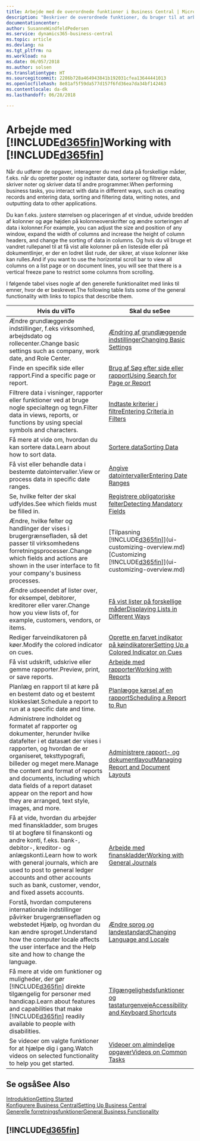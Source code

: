 ```yaml
---
title: Arbejde med de overordnede funktioner i Business Central | Microsoft Docs
description: "Beskriver de overordnede funktioner, du bruger til at arbejde med data i Business Central, som f.eks. at angive værdier, sortere data og ændre visninger."
documentationcenter: 
author: SusanneWindfeldPedersen
ms.service: dynamics365-business-central
ms.topic: article
ms.devlang: na
ms.tgt_pltfrm: na
ms.workload: na
ms.date: 06/057/2018
ms.author: solsen
ms.translationtype: HT
ms.sourcegitcommit: 2286b728a464943841b192031cfea13644441013
ms.openlocfilehash: 8e81af5f59da577d157f6fd36ea7da34bf142463
ms.contentlocale: da-dk
ms.lasthandoff: 06/28/2018

---
```

# <a name="working-with-included365finincludesd365finmdmd"></a><span data-ttu-id="7d915-103">Arbejde med [!INCLUDE[d365fin](includes/d365fin_md.md)]</span><span class="sxs-lookup"><span data-stu-id="7d915-103">Working with [!INCLUDE[d365fin](includes/d365fin_md.md)]</span></span>
<span data-ttu-id="7d915-104">Når du udfører de opgaver, interagerer du med data på forskellige måder, f.eks. når du opretter poster og indtaster data, sorterer og filtrerer data, skriver noter og skriver data til andre programmer.</span><span class="sxs-lookup"><span data-stu-id="7d915-104">When performing business tasks, you interact with data in different ways, such as creating records and entering data, sorting and filtering data, writing notes, and outputting data to other applications.</span></span>

<span data-ttu-id="7d915-105">Du kan f.eks. justere størrelsen og placeringen af et vindue, udvide bredden af kolonner og øge højden på kolonneoverskrifter og ændre sorteringen af data i kolonner.</span><span class="sxs-lookup"><span data-stu-id="7d915-105">For example, you can adjust the size and position of any window, expand the width of columns and increase the height of column headers, and change the sorting of data in columns.</span></span> <span data-ttu-id="7d915-106">Og hvis du vil bruge et vandret rullepanel til at få vist alle kolonner på en listeside eller på dokumentlinjer, er der en lodret låst rude, der sikrer, at visse kolonner ikke kan rulles.</span><span class="sxs-lookup"><span data-stu-id="7d915-106">And if you want to use the horizontal scroll bar to view all columns on a list page or on document lines, you will see that there is a vertical freeze pane to restrict some columns from scrolling.</span></span>

<span data-ttu-id="7d915-107">I følgende tabel vises nogle af den generelle funktionalitet med links til emner, hvor de er beskrevet.</span><span class="sxs-lookup"><span data-stu-id="7d915-107">The following table lists some of the general functionality with links to topics that describe them.</span></span>

| <span data-ttu-id="7d915-108">Hvis du vil</span><span class="sxs-lookup"><span data-stu-id="7d915-108">To</span></span> | <span data-ttu-id="7d915-109">Skal du se</span><span class="sxs-lookup"><span data-stu-id="7d915-109">See</span></span> |
| --- | --- |
| <span data-ttu-id="7d915-110">Ændre grundlæggende indstillinger, f.eks virksomhed, arbejdsdato og rollecenter.</span><span class="sxs-lookup"><span data-stu-id="7d915-110">Change basic settings such as company, work date, and Role Center.</span></span> |[<span data-ttu-id="7d915-111">Ændring af grundlæggende indstillinger</span><span class="sxs-lookup"><span data-stu-id="7d915-111">Changing Basic Settings</span></span>](ui-change-basic-settings.md) |
| <span data-ttu-id="7d915-112">Finde en specifik side eller rapport.</span><span class="sxs-lookup"><span data-stu-id="7d915-112">Find a specific page or report.</span></span> |[<span data-ttu-id="7d915-113">Brug af Søg efter side eller rapport</span><span class="sxs-lookup"><span data-stu-id="7d915-113">Using Search for Page or Report</span></span>](ui-search.md) |
| <span data-ttu-id="7d915-114">Filtrere data i visninger, rapporter eller funktioner ved at bruge nogle specialtegn og tegn.</span><span class="sxs-lookup"><span data-stu-id="7d915-114">Filter data in views, reports, or functions by using special symbols and characters.</span></span> |[<span data-ttu-id="7d915-115">Indtaste kriterier i filtre</span><span class="sxs-lookup"><span data-stu-id="7d915-115">Entering Criteria in Filters</span></span>](ui-enter-criteria-filters.md) |
| <span data-ttu-id="7d915-116">Få mere at vide om, hvordan du kan sortere data.</span><span class="sxs-lookup"><span data-stu-id="7d915-116">Learn about how to sort data.</span></span> |[<span data-ttu-id="7d915-117">Sortere data</span><span class="sxs-lookup"><span data-stu-id="7d915-117">Sorting Data</span></span>](ui-sorting.md) |
| <span data-ttu-id="7d915-118">Få vist eller behandle data i bestemte datointervaller.</span><span class="sxs-lookup"><span data-stu-id="7d915-118">View or process data in specific date ranges.</span></span> |[<span data-ttu-id="7d915-119">Angive datointervaller</span><span class="sxs-lookup"><span data-stu-id="7d915-119">Entering Date Ranges</span></span>](ui-enter-date-ranges.md) |
| <span data-ttu-id="7d915-120">Se, hvilke felter der skal udfyldes.</span><span class="sxs-lookup"><span data-stu-id="7d915-120">See which fields must be filled in.</span></span> |[<span data-ttu-id="7d915-121">Registrere obligatoriske felter</span><span class="sxs-lookup"><span data-stu-id="7d915-121">Detecting Mandatory Fields</span></span>](ui-mandatory-fields.md) |
| <span data-ttu-id="7d915-122">Ændre, hvilke felter og handlinger der vises i brugergrænsefladen, så det passer til virksomhedens forretningsprocesser.</span><span class="sxs-lookup"><span data-stu-id="7d915-122">Change which fields and actions are shown in the user interface to fit your company's business processes.</span></span> |<span data-ttu-id="7d915-123">[Tilpasning [!INCLUDE[d365fin](includes/d365fin_md.md)]](ui-customizing-overview.md)</span><span class="sxs-lookup"><span data-stu-id="7d915-123">[Customizing [!INCLUDE[d365fin](includes/d365fin_md.md)]](ui-customizing-overview.md)</span></span> |
| <span data-ttu-id="7d915-124">Ændre udseendet af lister over, for eksempel, debitorer, kreditorer eller varer.</span><span class="sxs-lookup"><span data-stu-id="7d915-124">Change how you view lists of, for example, customers, vendors, or items.</span></span> |[<span data-ttu-id="7d915-125">Få vist lister på forskellige måder</span><span class="sxs-lookup"><span data-stu-id="7d915-125">Displaying Lists in Different Ways</span></span>](across-display-lists-different-views.md) |
| <span data-ttu-id="7d915-126">Rediger farveindikatoren på køer.</span><span class="sxs-lookup"><span data-stu-id="7d915-126">Modify the colored indicator on cues.</span></span> |[<span data-ttu-id="7d915-127">Oprette en farvet indikator på køindikatorer</span><span class="sxs-lookup"><span data-stu-id="7d915-127">Setting Up a Colored Indicator on Cues</span></span>](ui-how-setup-colored-indicator-cues.md) |
|<span data-ttu-id="7d915-128">Få vist udskrift, udskrive eller gemme rapporter.</span><span class="sxs-lookup"><span data-stu-id="7d915-128">Preview, print, or save reports.</span></span>|[<span data-ttu-id="7d915-129">Arbejde med rapporter</span><span class="sxs-lookup"><span data-stu-id="7d915-129">Working with Reports</span></span>](ui-work-report.md)|
| <span data-ttu-id="7d915-130">Planlæg en rapport til at køre på en bestemt dato og et bestemt klokkeslæt.</span><span class="sxs-lookup"><span data-stu-id="7d915-130">Schedule a report to run at a specific date and time.</span></span> |[<span data-ttu-id="7d915-131">Planlægge kørsel af en rapport</span><span class="sxs-lookup"><span data-stu-id="7d915-131">Scheduling a Report to Run</span></span>](ui-work-report.md#ScheduleReport) |
| <span data-ttu-id="7d915-132">Administrere indholdet og formatet af rapporter og dokumenter, herunder hvilke datafelter i et datasæt der vises i rapporten, og hvordan de er organiseret, teksttypografi, billeder og meget mere.</span><span class="sxs-lookup"><span data-stu-id="7d915-132">Manage the content and format of reports and documents, including which data fields of a report dataset appear on the report and how they are arranged, text style, images, and more.</span></span>|[<span data-ttu-id="7d915-133">Administrere rapport- og dokumentlayout</span><span class="sxs-lookup"><span data-stu-id="7d915-133">Managing Report and Document Layouts</span></span>](ui-manage-report-layouts.md) |
| <span data-ttu-id="7d915-134">Få at vide, hvordan du arbejder med finanskladder, som bruges til at bogføre til finanskonti og andre konti, f.eks. bank-, debitor-, kreditor- og anlægskonti.</span><span class="sxs-lookup"><span data-stu-id="7d915-134">Learn how to work with general journals, which are used to post to general ledger accounts and other accounts such as bank, customer, vendor, and fixed assets accounts.</span></span> |[<span data-ttu-id="7d915-135">Arbejde med finanskladder</span><span class="sxs-lookup"><span data-stu-id="7d915-135">Working with General Journals</span></span>](ui-work-general-journals.md) |
|<span data-ttu-id="7d915-136">Forstå, hvordan computerens internationale indstillinger påvirker brugergrænsefladen og webstedet Hjælp, og hvordan du kan ændre sproget.</span><span class="sxs-lookup"><span data-stu-id="7d915-136">Understand how the computer locale affects the user interface and the Help site and how to change the language.</span></span>|[<span data-ttu-id="7d915-137">Ændre sprog og landestandard</span><span class="sxs-lookup"><span data-stu-id="7d915-137">Changing Language and Locale</span></span>](about-locale-language.md)|
|<span data-ttu-id="7d915-138">Få mere at vide om funktioner og muligheder, der gør [!INCLUDE[d365fin](includes/d365fin_md.md)] direkte tilgængelig for personer med handicap.</span><span class="sxs-lookup"><span data-stu-id="7d915-138">Learn about features and capabilities that make [!INCLUDE[d365fin](includes/d365fin_md.md)] readily available to people with disabilities.</span></span>|[<span data-ttu-id="7d915-139">Tilgængelighedsfunktioner og tastaturgenveje</span><span class="sxs-lookup"><span data-stu-id="7d915-139">Accessibility and Keyboard Shortcuts</span></span>](ui-accessibility.md)|
|<span data-ttu-id="7d915-140">Se videoer om valgte funktioner for at hjælpe dig i gang.</span><span class="sxs-lookup"><span data-stu-id="7d915-140">Watch videos on selected functionality to help you get started.</span></span>|[<span data-ttu-id="7d915-141">Videoer om almindelige opgaver</span><span class="sxs-lookup"><span data-stu-id="7d915-141">Videos on Common Tasks</span></span>](across-videos.md)|  

## <a name="see-also"></a><span data-ttu-id="7d915-142">Se også</span><span class="sxs-lookup"><span data-stu-id="7d915-142">See Also</span></span>
[<span data-ttu-id="7d915-143">Introduktion</span><span class="sxs-lookup"><span data-stu-id="7d915-143">Getting Started</span></span>](product-get-started.md)  
[<span data-ttu-id="7d915-144">Konfigurere Business Central</span><span class="sxs-lookup"><span data-stu-id="7d915-144">Setting Up Business Central</span></span>](setup.md)  
[<span data-ttu-id="7d915-145">Generelle forretningsfunktioner</span><span class="sxs-lookup"><span data-stu-id="7d915-145">General Business Functionality</span></span>](ui-across-business-areas.md)  

## [!INCLUDE[d365fin](includes/free_trial_md.md)]  
 

